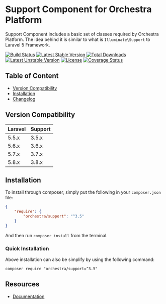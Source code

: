 Support Component for Orchestra Platform
==============

Support Component includes a basic set of classes required by Orchestra Platform. The idea behind it is similar to what is `Illuminate\Support` to Laravel 5 Framework.

[![Build Status](https://travis-ci.org/orchestral/support.svg?branch=master)](https://travis-ci.org/orchestral/support)
[![Latest Stable Version](https://poser.pugx.org/orchestra/support/version)](https://packagist.org/packages/orchestra/support)
[![Total Downloads](https://poser.pugx.org/orchestra/support/downloads)](https://packagist.org/packages/orchestra/support)
[![Latest Unstable Version](https://poser.pugx.org/orchestra/support/v/unstable)](//packagist.org/packages/orchestra/support)
[![License](https://poser.pugx.org/orchestra/support/license)](https://packagist.org/packages/orchestra/support)
[![Coverage Status](https://coveralls.io/repos/github/orchestral/support/badge.svg?branch=3.8)](https://coveralls.io/github/orchestral/support?branch=3.8)

## Table of Content

* [Version Compatibility](#version-compatibility)
* [Installation](#installation)
* [Changelog](https://github.com/orchestral/support/releases)

## Version Compatibility

Laravel    | Support
:----------|:----------
 5.5.x     | 3.5.x
 5.6.x     | 3.6.x
 5.7.x     | 3.7.x
 5.8.x     | 3.8.x

## Installation

To install through composer, simply put the following in your `composer.json` file:

```json
{
    "require": {
        "orchestra/support": "^3.5"
    }
}
```

And then run `composer install` from the terminal.

### Quick Installation

Above installation can also be simplify by using the following command:

    composer require "orchestra/support=^3.5"

## Resources

* [Documentation](http://orchestraplatform.com/docs/latest/components/support)
